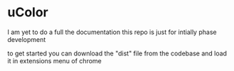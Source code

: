 # uColor

I am yet to do a full the documentation this repo is just for intially phase development

to get started you can download the "dist" file from the codebase and load it in extensions menu of chrome

